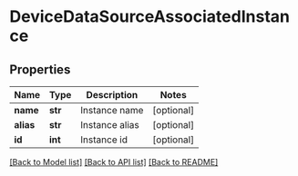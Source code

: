 # DeviceDataSourceAssociatedInstance

## Properties
Name | Type | Description | Notes
------------ | ------------- | ------------- | -------------
**name** | **str** | Instance name | [optional] 
**alias** | **str** | Instance alias | [optional] 
**id** | **int** | Instance id | [optional] 

[[Back to Model list]](../README.md#documentation-for-models) [[Back to API list]](../README.md#documentation-for-api-endpoints) [[Back to README]](../README.md)


